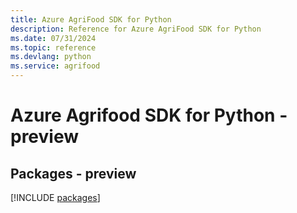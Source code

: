 ```yaml
---
title: Azure AgriFood SDK for Python
description: Reference for Azure AgriFood SDK for Python
ms.date: 07/31/2024
ms.topic: reference
ms.devlang: python
ms.service: agrifood
---
```

# Azure Agrifood SDK for Python - preview
## Packages - preview
[!INCLUDE [packages](agrifood-index.md)]